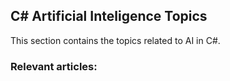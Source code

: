 ## C# Artificial Inteligence Topics

This section contains the topics related to AI in C#.

### Relevant articles:
